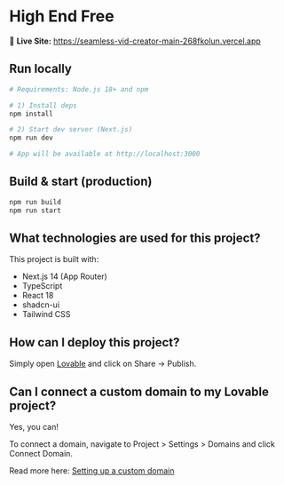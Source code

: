 # High End Free

🚀 **Live Site:** https://seamless-vid-creator-main-268fkolun.vercel.app

## Run locally

```bash
# Requirements: Node.js 18+ and npm

# 1) Install deps
npm install

# 2) Start dev server (Next.js)
npm run dev

# App will be available at http://localhost:3000
```

## Build & start (production)

```bash
npm run build
npm run start
```

## What technologies are used for this project?

This project is built with:

- Next.js 14 (App Router)
- TypeScript
- React 18
- shadcn-ui
- Tailwind CSS

## How can I deploy this project?

Simply open [Lovable](https://lovable.dev/projects/20a30336-3335-4593-a0b4-019f5282ea52) and click on Share -> Publish.

## Can I connect a custom domain to my Lovable project?

Yes, you can!

To connect a domain, navigate to Project > Settings > Domains and click Connect Domain.

Read more here: [Setting up a custom domain](https://docs.lovable.dev/tips-tricks/custom-domain#step-by-step-guide)
